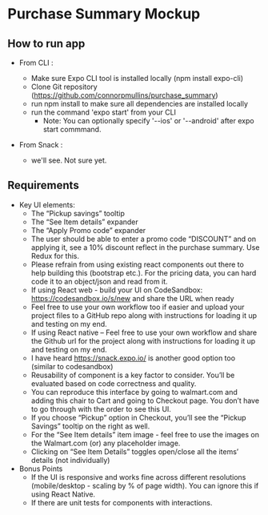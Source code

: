 # Purchase Summary Mockup

## How to run app

* From CLI :
  * Make sure Expo CLI tool is installed locally (npm install expo-cli)
  * Clone Git repository (https://github.com/connorpmullins/purchase_summary)
  * run npm install to make sure all dependencies are installed locally
  * run the command 'expo start' from your CLI
    * Note: You can optionally specify '--ios' or '--android' after expo start commmand.

* From Snack :
  * we'll see. Not sure yet.


## Requirements
* Key UI elements:
  * The “Pickup savings” tooltip
  * The “See Item details” expander
  * The “Apply Promo code” expander
  * The user should be able to enter a promo code “DISCOUNT” and on applying it, see a 10% discount reflect in the purchase summary. Use Redux for this.
  * Please refrain from using existing react components out there to help building this (bootstrap etc.). For the pricing data, you can hard code it to an object/json and read from it.
  * If using React web - build your UI on CodeSandbox: https://codesandbox.io/s/new and share the URL when ready
  * Feel free to use your own workflow too if easier and upload your project files to a GitHub repo along with instructions for loading it up and testing on my end.
  * If using React native – Feel free to use your own workflow and share the Github url for the project along with instructions for loading it up and testing on my end.
  * I have heard https://snack.expo.io/ is another good option too (similar to codesandbox)
  * Reusability of component is a key factor to consider. You’ll be evaluated based on code correctness and quality.
  * You can reproduce this interface by going to walmart.com and adding this chair to Cart and going to Checkout page. You don’t have to go through with the order to see this UI.
  * If you choose “Pickup” option in Checkout, you’ll see the “Pickup Savings” tooltip on the right as well.
  * For the “See Item details” item image - feel free to use the images on the Walmart.com (or) any placeholder image.
  * Clicking on “See Item Details” toggles open/close all the items’ details (not individually)
* Bonus Points
  * If the UI is responsive and works fine across different resolutions (mobile/desktop - scaling by % of page width). You can ignore this if using React Native.
  * If there are unit tests for components with interactions.
